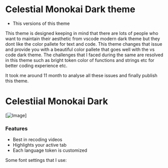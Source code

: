 # Celestial Monokai Dark theme

* This versions of this theme

This theme is designed keeping in mind that there are lots of
people who want to maintain their aesthetic from vscode modern dark theme but they dont like the color pallete for text and code. This theme changes that issue and provide you with a beautiful color pallete that goes well with the vs code dark theme. The challenges that I faced during the same are resolved in this theme such as bright token color of functions and strings etc for better coding experience etc.

It took me around 11 month to analyse all these issues and finally publish this theme.


# Celestiial Monokai Dark
[![Image]("https://github.com/Atulit95/Celestial-Monokai-dark/blob/main/images/dark-theme.png")]

### Features

+ Best in recoding videos
+ Highlights your active tab
+ Each language token is customized

Some font settings that I use:

